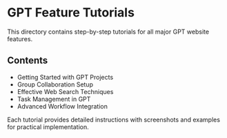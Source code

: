 # GPT Feature Tutorials

This directory contains step-by-step tutorials for all major GPT website features.

## Contents

- Getting Started with GPT Projects
- Group Collaboration Setup
- Effective Web Search Techniques
- Task Management in GPT
- Advanced Workflow Integration

Each tutorial provides detailed instructions with screenshots and examples for practical implementation. 